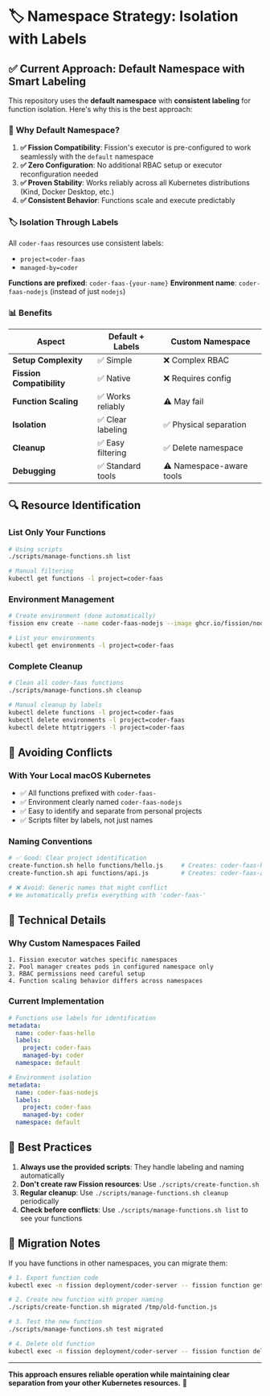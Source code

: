 # 🏷️ Namespace Strategy: Isolation with Labels

## ✅ **Current Approach: Default Namespace with Smart Labeling**

This repository uses the **default namespace** with **consistent labeling** for function isolation. Here's why this is the best approach:

### 🎯 **Why Default Namespace?**

1. **✅ Fission Compatibility**: Fission's executor is pre-configured to work seamlessly with the `default` namespace
2. **✅ Zero Configuration**: No additional RBAC setup or executor reconfiguration needed
3. **✅ Proven Stability**: Works reliably across all Kubernetes distributions (Kind, Docker Desktop, etc.)
4. **✅ Consistent Behavior**: Functions scale and execute predictably

### 🏷️ **Isolation Through Labels**

All `coder-faas` resources use consistent labels:
- `project=coder-faas`
- `managed-by=coder`

**Functions are prefixed**: `coder-faas-{your-name}`
**Environment name**: `coder-faas-nodejs` (instead of just `nodejs`)

### 📊 **Benefits**

| Aspect | Default + Labels | Custom Namespace |
|--------|------------------|------------------|
| **Setup Complexity** | ✅ Simple | ❌ Complex RBAC |
| **Fission Compatibility** | ✅ Native | ❌ Requires config |
| **Function Scaling** | ✅ Works reliably | ⚠️ May fail |
| **Isolation** | ✅ Clear labeling | ✅ Physical separation |
| **Cleanup** | ✅ Easy filtering | ✅ Delete namespace |
| **Debugging** | ✅ Standard tools | ⚠️ Namespace-aware tools |

## 🔍 **Resource Identification**

### List Only Your Functions
```bash
# Using scripts
./scripts/manage-functions.sh list

# Manual filtering
kubectl get functions -l project=coder-faas
```

### Environment Management
```bash
# Create environment (done automatically)
fission env create --name coder-faas-nodejs --image ghcr.io/fission/node-env-22:latest --labels="project=coder-faas,managed-by=coder"

# List your environments
kubectl get environments -l project=coder-faas
```

### Complete Cleanup
```bash
# Clean all coder-faas functions
./scripts/manage-functions.sh cleanup

# Manual cleanup by labels
kubectl delete functions -l project=coder-faas
kubectl delete environments -l project=coder-faas
kubectl delete httptriggers -l project=coder-faas
```

## 🚨 **Avoiding Conflicts**

### With Your Local macOS Kubernetes
- ✅ All functions prefixed with `coder-faas-`
- ✅ Environment clearly named `coder-faas-nodejs`
- ✅ Easy to identify and separate from personal projects
- ✅ Scripts filter by labels, not just names

### Naming Conventions
```bash
# ✅ Good: Clear project identification
create-function.sh hello functions/hello.js     # Creates: coder-faas-hello
create-function.sh api functions/api.js         # Creates: coder-faas-api

# ❌ Avoid: Generic names that might conflict
# We automatically prefix everything with 'coder-faas-'
```

## 🔧 **Technical Details**

### Why Custom Namespaces Failed
```
1. Fission executor watches specific namespaces
2. Pool manager creates pods in configured namespace only
3. RBAC permissions need careful setup
4. Function scaling behavior differs across namespaces
```

### Current Implementation
```yaml
# Functions use labels for identification
metadata:
  name: coder-faas-hello
  labels:
    project: coder-faas
    managed-by: coder
  namespace: default

# Environment isolation
metadata:
  name: coder-faas-nodejs
  labels:
    project: coder-faas
    managed-by: coder
  namespace: default
```

## 📝 **Best Practices**

1. **Always use the provided scripts**: They handle labeling and naming automatically
2. **Don't create raw Fission resources**: Use `./scripts/create-function.sh`
3. **Regular cleanup**: Use `./scripts/manage-functions.sh cleanup` periodically
4. **Check before conflicts**: Use `./scripts/manage-functions.sh list` to see your functions

## 🔄 **Migration Notes**

If you have functions in other namespaces, you can migrate them:

```bash
# 1. Export function code
kubectl exec -n fission deployment/coder-server -- fission function get --name old-function -n other-namespace > /tmp/old-function.js

# 2. Create new function with proper naming
./scripts/create-function.sh migrated /tmp/old-function.js

# 3. Test the new function
./scripts/manage-functions.sh test migrated

# 4. Delete old function
kubectl exec -n fission deployment/coder-server -- fission function delete --name old-function -n other-namespace
```

---

**This approach ensures reliable operation while maintaining clear separation from your other Kubernetes resources.** 🎯 